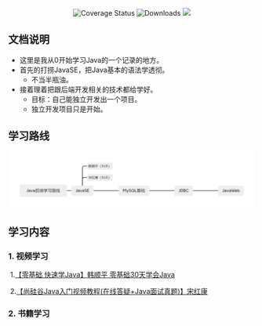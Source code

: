 <p align="center">

 <img src="https://img.shields.io/badge/Spring%20Cloud-2020-blue.svg" alt="Coverage Status">

 <img src="https://img.shields.io/badge/Spring%20Boot-2.5-blue.svg" alt="Downloads">

 <img src="https://img.shields.io/github/license/pig-mesh/pig"/>

</p>

## 文档说明

- 这里是我从0开始学习Java的一个记录的地方。
- 首先的打捞JavaSE，把Java基本的语法学透彻。
  - 不当半瓶油。
- 接着理着把跟后端开发相关的技术都给学好。
  - 目标：自己能独立开发出一个项目。
  - 独立开发项目只是开始。



## 学习路线

<img src = "./Java Basics/Images/Java后端学习路线.png" />







## 学习内容

### 1. 视频学习

​	1.[【零基础 快速学Java】韩顺平 零基础30天学会Java](https://www.bilibili.com/video/BV1fh411y7R8)

​	2.[【尚硅谷Java入门视频教程(在线答疑+Java面试真题)】宋红康](https://www.bilibili.com/video/BV1Kb411W75N?spm_id_from=333.999.0.0)

### 2. 书籍学习







